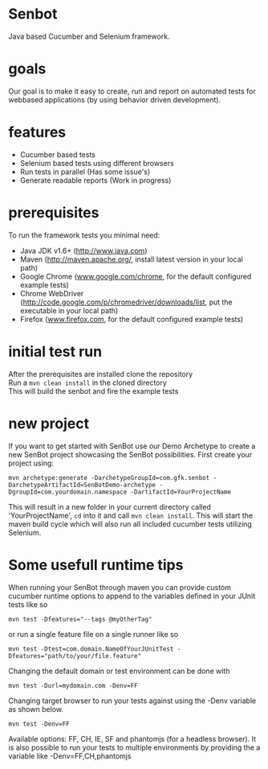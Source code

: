 Senbot
======

Java based Cucumber and Selenium framework.

goals
======
Our goal is to make it easy to create, run and report on automated tests for webbased applications (by using behavior driven development).

features
======
* Cucumber based tests
* Selenium based tests using different browsers
* Run tests in parallel (Has some issue's)
* Generate readable reports (Work in progress)

prerequisites
======
To run the framework tests you minimal need:
* Java JDK v1.6+ (http://www.java.com)
* Maven (http://maven.apache.org/, install latest version in your local path)
* Google Chrome (www.google.com/chrome, for the default configured example tests)
* Chrome WebDriver (http://code.google.com/p/chromedriver/downloads/list, put the executable in your local path)
* Firefox (www.firefox.com, for the default configured example tests)

initial test run
=======
After the prerequisites are installed clone the repository<br>
Run a ```mvn clean install``` in the cloned directory<br>
This will build the senbot and fire the example tests

new project
=======
If you want to get started with SenBot use our Demo Archetype to create a new SenBot project showcasing the SenBot possibilities. First create your project using:
```
mvn archetype:generate -DarchetypeGroupId=com.gfk.senbot -DarchetypeArtifactId=SenBotDemo-archetype -DgroupId=com.yourdomain.namespace -DartifactId=YourProjectName
```

This will result in a new folder in your current directory called 'YourProjectName', ```cd``` into it and call ```mvn clean install```. This will start the maven build cycle which will also run all included cucumber tests utilizing Selenium. 

Some usefull runtime tips
=======
When running your SenBot through maven you can provide custom cucumber runtime options to append to the variables defined in your JUnit tests like so
```
mvn test -Dfeatures="--tags @myOtherTag"
```
or run a single feature file on a single runner like so
```
mvn test -Dtest=com.domain.NameOfYourJUnitTest -Dfeatures="path/to/your/file.feature"
```
Changing the default domain or test environment can be done with
```
mvn test -Durl=mydomain.com -Denv=FF
```
Changing target browser to run your tests against using the -Denv variable as shown below.
```
mvn test -Denv=FF
```
Available options: FF, CH, IE, SF and phantomjs (for a headless browser). It is also possible to run your tests to multiple environments by providing the a variable like -Denv=FF,CH,phantomjs